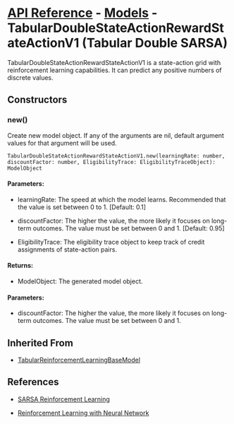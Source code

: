 # [API Reference](../../API.md) - [Models](../Models.md) - TabularDoubleStateActionRewardStateActionV1 (Tabular Double SARSA)

TabularDoubleStateActionRewardStateActionV1 is a state-action grid with reinforcement learning capabilities. It can predict any positive numbers of discrete values.

## Constructors

### new()

Create new model object. If any of the arguments are nil, default argument values for that argument will be used.

```
TabularDoubleStateActionRewardStateActionV1.new(learningRate: number, discountFactor: number, EligibilityTrace: EligibilityTraceObject): ModelObject
```

#### Parameters:

* learningRate: The speed at which the model learns. Recommended that the value is set between 0 to 1. [Default: 0.1]

* discountFactor: The higher the value, the more likely it focuses on long-term outcomes. The value must be set between 0 and 1. [Default: 0.95]

* EligibilityTrace: The eligibility trace object to keep track of credit assignments of state-action pairs.

#### Returns:

* ModelObject: The generated model object.

#### Parameters:

* discountFactor: The higher the value, the more likely it focuses on long-term outcomes. The value must be set between 0 and 1.

## Inherited From

* [TabularReinforcementLearningBaseModel](TabularReinforcementLearningBaseModel.md)

## References

* [SARSA Reinforcement Learning](https://www.geeksforgeeks.org/sarsa-reinforcement-learning/)

* [Reinforcement Learning with Neural Network](https://www.baeldung.com/cs/reinforcement-learning-neural-network)
